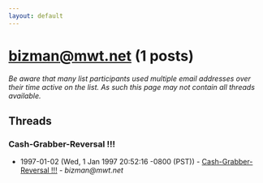 ```yaml
---
layout: default
---
```


# bizman@mwt.net (1 posts)

_Be aware that many list participants used multiple email addresses over their time active on the list. As such this page may not contain all threads available._

## Threads

### Cash-Grabber-Reversal !!!
+ 1997-01-02 (Wed, 1 Jan 1997 20:52:16 -0800 (PST)) - [Cash-Grabber-Reversal !!!](/archive/1997/01/01e1c00e39b6717be9160ad4523cebda628314fab46d5ef538b983246c3cce6f) - _bizman@mwt.net_

